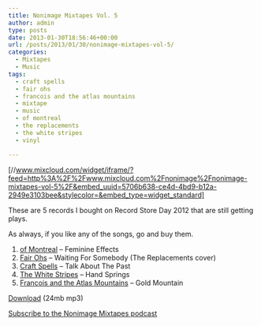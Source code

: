 ```yaml
---
title: Nonimage Mixtapes Vol. 5
author: admin
type: posts
date: 2013-01-30T18:56:46+00:00
url: /posts/2013/01/30/nonimage-mixtapes-vol-5/
categories:
  - Mixtapes
  - Music
tags:
  - craft spells
  - fair ohs
  - francois and the atlas mountains
  - mixtape
  - music
  - of montreal
  - the replacements
  - the white stripes
  - vinyl

---
```

[//www.mixcloud.com/widget/iframe/?feed=http%3A%2F%2Fwww.mixcloud.com%2Fnonimage%2Fnonimage-mixtapes-vol-5%2F&embed_uuid=5706b638-ce4d-4bd9-b12a-2949e3103bee&stylecolor=&embed_type=widget_standard]

These are 5 records I bought on Record Store Day 2012 that are still getting plays.

As always, if you like any of the songs, go and buy them.

  1. [of Montreal][1] &#8211; Feminine Effects
  2. [Fair Ohs][2] &#8211; Waiting For Somebody (The Replacements cover)
  3. [Craft Spells][3] &#8211; Talk About The Past
  4. [The White Stripes][4] &#8211; Hand Springs
  5. [Francois and the Atlas Mountains][5] &#8211; Gold Mountain

[Download][6] (24mb mp3)

[Subscribe to the Nonimage Mixtapes podcast][7]

 [1]: http://www.ofmontreal.net/
 [2]: http://fairohs.com/
 [3]: http://craftspells.tumblr.com/
 [4]: http://www.whitestripes.com/
 [5]: http://www.francoisandtheatlasmountains.com/
 [6]: https://dl.dropbox.com/u/43559/Mixtapes/Nonimage%20Mixtapes%20Vol%205.mp3 "Nonimage Mixtapes Vol. 5 download"
 [7]: http://feeds.feedburner.com/nonimage-mixtapes "Nonimage Mixtape podcast feed"